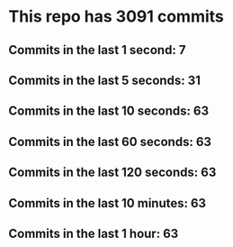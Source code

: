 # This repo has 3091 commits

## Commits in the last 1 second: 7
## Commits in the last 5 seconds: 31
## Commits in the last 10 seconds: 63
## Commits in the last 60 seconds: 63
## Commits in the last 120 seconds: 63
## Commits in the last 10 minutes: 63
## Commits in the last 1 hour: 63
